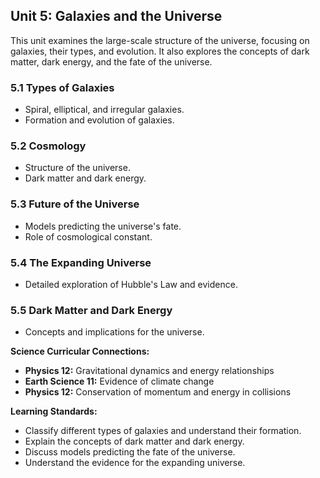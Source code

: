 ## Unit 5: Galaxies and the Universe

This unit examines the large-scale structure of the universe, focusing on galaxies, their types, and evolution. It also explores the concepts of dark matter, dark energy, and the fate of the universe.

### 5.1 Types of Galaxies
- Spiral, elliptical, and irregular galaxies.
- Formation and evolution of galaxies.

### 5.2 Cosmology
- Structure of the universe.
- Dark matter and dark energy.

### 5.3 Future of the Universe
- Models predicting the universe's fate.
- Role of cosmological constant.

### 5.4 The Expanding Universe
- Detailed exploration of Hubble's Law and evidence.

### 5.5 Dark Matter and Dark Energy
- Concepts and implications for the universe.

**Science Curricular Connections:**
- **Physics 12:** Gravitational dynamics and energy relationships
- **Earth Science 11:** Evidence of climate change
- **Physics 12:** Conservation of momentum and energy in collisions

**Learning Standards:**
- Classify different types of galaxies and understand their formation.
- Explain the concepts of dark matter and dark energy.
- Discuss models predicting the fate of the universe.
- Understand the evidence for the expanding universe.